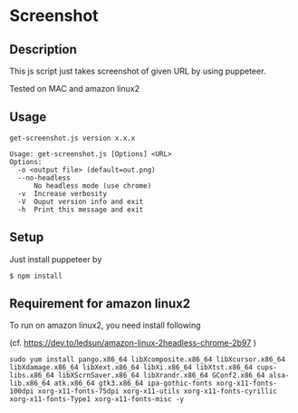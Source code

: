 # Screenshot

## Description
This js script just takes screenshot of given URL by using puppeteer.

Tested on MAC and amazon linux2

## Usage

```
get-screenshot.js version x.x.x

Usage: get-screenshot.js [Options] <URL>
Options:
  -o <output file> (default=out.png)
  --no-headless
      No headless mode (use chrome)
  -v  Increase verbosity
  -V  Ouput version info and exit
  -h  Print this message and exit
```

## Setup
Just install puppeteer by

```
$ npm install
```

## Requirement for amazon linux2
To run on amazon linux2, you need install following

(cf. https://dev.to/ledsun/amazon-linux-2headless-chrome-2b97 )

```
sudo yum install pango.x86_64 libXcomposite.x86_64 libXcursor.x86_64 libXdamage.x86_64 libXext.x86_64 libXi.x86_64 libXtst.x86_64 cups-libs.x86_64 libXScrnSaver.x86_64 libXrandr.x86_64 GConf2.x86_64 alsa-lib.x86_64 atk.x86_64 gtk3.x86_64 ipa-gothic-fonts xorg-x11-fonts-100dpi xorg-x11-fonts-75dpi xorg-x11-utils xorg-x11-fonts-cyrillic xorg-x11-fonts-Type1 xorg-x11-fonts-misc -y
```
